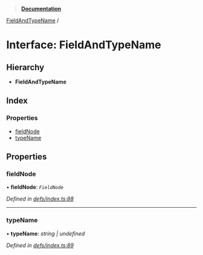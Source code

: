 > **[Documentation](../README.md)**

[FieldAndTypeName](fieldandtypename.md) /

# Interface: FieldAndTypeName

## Hierarchy

* **FieldAndTypeName**

## Index

### Properties

* [fieldNode](fieldandtypename.md#fieldnode)
* [typeName](fieldandtypename.md#typename)

## Properties

###  fieldNode

• **fieldNode**: *`FieldNode`*

*Defined in [defs/index.ts:88](https://github.com/badbatch/graphql-box/blob/43ddea2/packages/helpers/src/defs/index.ts#L88)*

___

###  typeName

• **typeName**: *string | undefined*

*Defined in [defs/index.ts:89](https://github.com/badbatch/graphql-box/blob/43ddea2/packages/helpers/src/defs/index.ts#L89)*